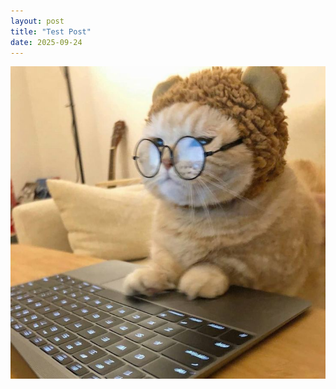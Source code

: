 ```yaml
---
layout: post
title: "Test Post"
date: 2025-09-24
---
```

 
![test photo of a cat :)](/assets/img/cat.jpg)
